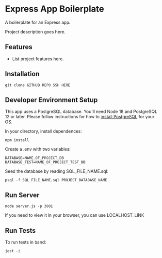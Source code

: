 # Express App Boilerplate

A boilerplate for an Express app.

Project description goes here.

## Features

* List project features here.

## Installation
    
    git clone GITHUB REPO SSH HERE

## Developer Environment Setup

This app uses a PostgreSQL database. You'll need Node 18 and PostgreSQL 12 or later. Please follow instructions for how to [install PostgreSQL](https://www.postgresql.org/download/ "PostgreSQL's Downloads") for your OS.

In your directory, install dependences:

    npm install

Create a .env with two variables:

    DATABASE=NAME_OF_PROJECT_DB
    DATABASE_TEST=NAME_OF_PROJECT_TEST_DB

Seed the database by reading SQL_FILE_NAME.sql:

    psql -f SQL_FILE_NAME.sql PROJECT_DATABASE_NAME

## Run Server

    node server.js -p 3001

If you need to view it in your browser, you can use LOCALHOST_LINK

## Run Tests

To run tests in band:

    jest -i